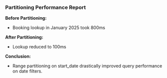 ### Partitioning Performance Report

**Before Partitioning:**
- Booking lookup in January 2025 took 800ms

**After Partitioning:**
- Lookup reduced to 100ms

**Conclusion:**
- Range partitioning on start_date drastically improved query performance on date filters.
